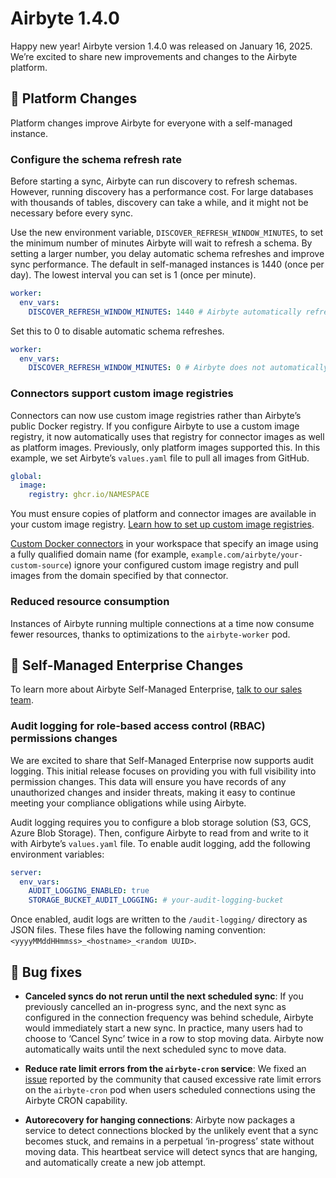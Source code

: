 # Airbyte 1.4.0

Happy new year! Airbyte version 1.4.0 was released on January 16, 2025. We’re excited to share new improvements and changes to the Airbyte platform.

## 🚀 Platform Changes

Platform changes improve Airbyte for everyone with a self-managed instance.

### Configure the schema refresh rate

Before starting a sync, Airbyte can run discovery to refresh schemas. However, running discovery has a performance cost. For large databases with thousands of tables, discovery can take a while, and it might not be necessary before every sync.

Use the new environment variable, `DISCOVER_REFRESH_WINDOW_MINUTES`, to set the minimum number of minutes Airbyte will wait to refresh a schema. By setting a larger number, you delay automatic schema refreshes and improve sync performance. The default in self-managed instances is 1440 (once per day). The lowest interval you can set is 1 (once per minute).

```yml title="values.yaml"
worker:
  env_vars:
    DISCOVER_REFRESH_WINDOW_MINUTES: 1440 # Airbyte automatically refreshes schemas no more than once per day (1440 minutes).
```

 Set this to 0 to disable automatic schema refreshes.

```yml title="values.yaml"
worker:
  env_vars:
    DISCOVER_REFRESH_WINDOW_MINUTES: 0 # Airbyte does not automatically detect schema changes.
```

### Connectors support custom image registries

Connectors can now use custom image registries rather than Airbyte’s public Docker registry. If you configure Airbyte to use a custom image registry, it now automatically uses that registry for connector images as well as platform images. Previously, only platform images supported this. In this example, we set Airbyte’s `values.yaml` file to pull all images from GitHub.

```yml title="values.yaml"
global:
  image:
    registry: ghcr.io/NAMESPACE
```

You must ensure copies of platform and connector images are available in your custom image registry. [Learn how to set up custom image registries](../deploying-airbyte/integrations/custom-image-registries).

[Custom Docker connectors](../operator-guides/using-custom-connectors/) in your workspace that specify an image using a fully qualified domain name (for example, `example.com/airbyte/your-custom-source`) ignore your configured custom image registry and pull images from the domain specified by that connector.

### Reduced resource consumption

Instances of Airbyte running multiple connections at a time now consume fewer resources, thanks to optimizations to the `airbyte-worker` pod.

## 🚀 Self-Managed Enterprise Changes

To learn more about Airbyte Self-Managed Enterprise, [talk to our sales team](https://airbyte.com/talk-to-sales).

### Audit logging for role-based access control (RBAC) permissions changes

We are excited to share that Self-Managed Enterprise now supports audit logging. This initial release focuses on providing you with full visibility into permission changes. This data will ensure you have records of any unauthorized changes and insider threats, making it easy to continue meeting your compliance obligations while using Airbyte.

Audit logging requires you to configure a blob storage solution (S3, GCS, Azure Blob Storage). Then, configure Airbyte to read from and write to it with Airbyte’s `values.yaml` file. To enable audit logging, add the following environment variables:

```yml title="values.yaml"
server:
  env_vars:
    AUDIT_LOGGING_ENABLED: true
    STORAGE_BUCKET_AUDIT_LOGGING: # your-audit-logging-bucket
```

Once enabled, audit logs are written to the `/audit-logging/` directory as JSON files. These files have the following naming convention: `<yyyyMMddHHmmss>_<hostname>_<random UUID>`. 

## 🐛 Bug fixes

- **Canceled syncs do not rerun until the next scheduled sync**: If you previously cancelled an in-progress sync, and the next sync as configured in the connection frequency was behind schedule, Airbyte would immediately start a new sync. In practice, many users had to choose to ‘Cancel Sync’ twice in a row to stop moving data.  Airbyte now automatically waits until the next scheduled sync to move data.

- **Reduce rate limit errors from the `airbyte-cron` service**: We fixed an [issue](https://github.com/airbytehq/airbyte/issues/30691) reported by the community that caused excessive rate limit errors on the `airbyte-cron` pod when users scheduled connections using the Airbyte CRON capability. 

- **Autorecovery for hanging connections**: Airbyte now packages a service to detect connections blocked by the unlikely event that a sync becomes stuck, and remains in a perpetual ‘in-progress’ state without moving data. This heartbeat service will detect syncs that are hanging, and automatically create a new job attempt.
